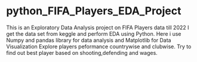 # python_FIFA_Players_EDA_Project
This is an Exploratory Data  Analysis project on FIFA Players data till 2022
I get the data set from keggle and perform EDA using Python.
Here i use Numpy and pandas library for data analysis and Matplotlib for Data Visualization
Explore players peformance countrywise and clubwise.
Try to find out best player based on shooting,defending and wages.
